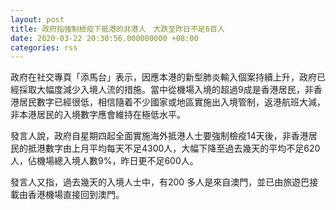 ```yaml
---
layout: post
title: 政府指強制檢疫下抵港的非港人　大跌至昨日不足6百人
date: 2020-03-22 20:30:56.000000000 +08:00
categories: rss
---
```


政府在社交專頁「添馬台」表示，因應本港的新型肺炎輸入個案持續上升，政府已經採取大幅度減少入境人流的措施。當中從機場入境的超過9成是香港居民，非香港居民數字已經很低，相信隨着不少國家或地區實施出入境管制，返港航班大減，非本港居民的入境數字應會維持在極低水平。

發言人說，政府自星期四起全面實施海外抵港人士要強制檢疫14天後，非香港居民的抵港數字由上月平均每天不足4300人，大幅下降至過去幾天的平均不足620人，佔機場總入境人數9%，昨日更不足600人。

發言人又指，過去幾天的入境人士中，有200 多人是來自澳門，並已由旅遊巴接載由香港機場直接回到澳門。
